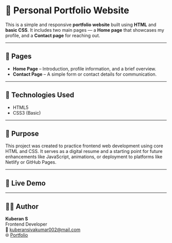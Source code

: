# 💼 Personal Portfolio Website

This is a simple and responsive **portfolio website** built using **HTML** and **basic CSS**. It includes two main pages — a **Home page** that showcases my profile, and a **Contact page** for reaching out.

---

## 📄 Pages

- **Home Page** – Introduction, profile information, and a brief overview.
- **Contact Page** – A simple form or contact details for communication.

---

## 🚀 Technologies Used

- HTML5  
- CSS3 (Basic)

---

## 🎯 Purpose

This project was created to practice frontend web development using core HTML and CSS. It serves as a digital resume and a starting point for future enhancements like JavaScript, animations, or deployment to platforms like Netlify or GitHub Pages.

---

## 🔗 Live Demo



---

## 🧑‍💻 Author

**Kuberan S**  
Frontend Developer  
📧 kuberansivakumar002@mail.com  
🌐 [Portfolio](https://kuberan-portfolio-2025.netlify.app/)
